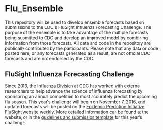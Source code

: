 # Flu_Ensemble
This repository will be used to develop ensemble forecasts based on submissions to the CDC's FluSight Influenza Forecasting Challenge. The purpose of the ensemble is to take advantage of the multiple forecasts being submitted to CDC and develop an improved model by combining information from those forecasts. All data and code in the repository are publically contributed by the participants. Please note that any data or code posted here, or any forecasts generated as a result, are not official CDC forecasts and are not endorsed by the CDC.

## FluSight Influenza Forecasting Challenge
Since 2013, the Influenza Division at CDC has worked with external researchers to help advance the science of influenza forecasting by sponsoring an annual competition to most accurately predict the upcoming flu season. This year's challenge will begin on November 7, 2016, and updated forecasts will be posted on the [Epidemic Prediction Initiative FluSight](https://predict.phiresearchlab.org/) website weekly. More detailed information can be found at the website, or in the [guidelines and submission template](https://github.com/cdcepi/flu_ensemble/tree/master/Challenge_Documents) for this year's challenge.
